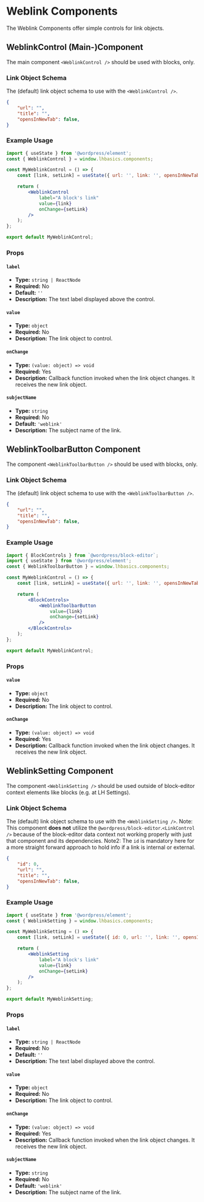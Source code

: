 # Weblink Components

The Weblink Components offer simple controls for link objects.

## WeblinkControl (Main-)Component

The main component `<WeblinkControl />` should be used with blocks, only.

### Link Object Schema

The (default) link object schema to use with the `<WeblinkControl />`.

```json
{
	"url": "",
	"title": "",
	"opensInNewTab": false,
}
```

### Example Usage

```jsx
import { useState } from '@wordpress/element';
const { WeblinkControl } = window.lhbasics.components;

const MyWeblinkControl = () => {
	const [link, setLink] = useState({ url: '', link: '', opensInNewTab: false });

	return (
		<WeblinkControl
			label="A block's link"
			value={link}
			onChange={setLink}
		/>
	);
};

export default MyWeblinkControl;
```

### Props

#### `label`

- **Type:** `string | ReactNode`
- **Required:** No
- **Default:** `''`
- **Description:** The text label displayed above the control.

#### `value`

- **Type:** `object`
- **Required:** No
- **Description:** The link object to control.

#### `onChange`

- **Type:** `(value: object) => void`
- **Required:** Yes
- **Description:** Callback function invoked when the link object changes. It receives the new link object.

#### `subjectName`

- **Type:** `string`
- **Required:** No
- **Default:** `'weblink'`
- **Description:** The subject name of the link.

## WeblinkToolbarButton Component

The component `<WeblinkToolbarButton />` should be used with blocks, only.

### Link Object Schema

The (default) link object schema to use with the `<WeblinkToolbarButton />`.

```json
{
	"url": "",
	"title": "",
	"opensInNewTab": false,
}
```

### Example Usage

```jsx
import { BlockControls } from `@wordpress/block-editor`;
import { useState } from '@wordpress/element';
const { WeblinkToolbarButton } = window.lhbasics.components;

const MyWeblinkControl = () => {
	const [link, setLink] = useState({ url: '', link: '', opensInNewTab: false });

	return (
		<BlockControls>
			<WeblinkToolbarButton
				value={link}
				onChange={setLink}
			/>
		</BlockControls>
	);
};

export default MyWeblinkControl;
```

### Props

#### `value`

- **Type:** `object`
- **Required:** No
- **Description:** The link object to control.

#### `onChange`

- **Type:** `(value: object) => void`
- **Required:** Yes
- **Description:** Callback function invoked when the link object changes. It receives the new link object.

## WeblinkSetting Component

The component `<WeblinkSetting />` should be used outside of block-editor context elements like blocks (e.g. at LH Settings).

### Link Object Schema

The (default) link object schema to use with the `<WeblinkSetting />`.
Note: This component __does not__ utilize the `@wordpress/block-editor`.`<LinkControl />` because of the block-editor data context not working properly with just that component and its dependencies.
Note2: The `id` is mandatory here for a more straight forward approach to hold info if a link is internal or external.

```json
{
	"id": 0,
	"url": "",
	"title": "",
	"opensInNewTab": false,
}
```

### Example Usage

```jsx
import { useState } from '@wordpress/element';
const { WeblinkSetting } = window.lhbasics.components;

const MyWeblinkSetting = () => {
	const [link, setLink] = useState({ id: 0, url: '', link: '', opensInNewTab: false });

	return (
		<WeblinkSetting
			label="A block's link"
			value={link}
			onChange={setLink}
		/>
	);
};

export default MyWeblinkSetting;
```

### Props

#### `label`

- **Type:** `string | ReactNode`
- **Required:** No
- **Default:** `''`
- **Description:** The text label displayed above the control.

#### `value`

- **Type:** `object`
- **Required:** No
- **Description:** The link object to control.

#### `onChange`

- **Type:** `(value: object) => void`
- **Required:** Yes
- **Description:** Callback function invoked when the link object changes. It receives the new link object.

#### `subjectName`

- **Type:** `string`
- **Required:** No
- **Default:** `'weblink'`
- **Description:** The subject name of the link.
